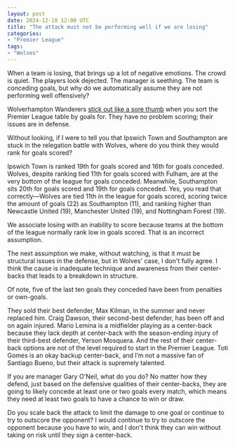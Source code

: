 ```yaml
---
layout: post
date: 2024-12-10 12:00 UTC
title: "The attack must not be performing well if we are losing"
categories:
- "Premier League"
tags:
- "Wolves"
---
```


When a team is losing, that brings up a lot of negative emotions. The crowd is quiet. The players look dejected. The manager is seething. The team is conceding goals, but why do we automatically assume they are not performing well offensively?

<!---more--->

Wolverhampton Wanderers [stick out like a sore thumb](https://raw.githubusercontent.com/kyleboas/images/main/uploads/2024/12/09/Image-09Dec2024_21:54:56.png) when you sort the Premier League table by goals for. They have no problem scoring; their issues are in defense. 

Without looking, if I were to tell you that Ipswich Town and Southampton are stuck in the relegation battle with Wolves, where do you think they would rank for goals scored?

Ipswich Town is ranked 19th for goals scored and 16th for goals conceded. Wolves, despite ranking tied 11th for goals scored with Fulham, are at the very bottom of the league for goals conceded. Meanwhile, Southampton sits 20th for goals scored and 19th for goals conceded. Yes, you read that correctly—Wolves are tied 11th in the league for goals scored, scoring twice the amount of goals (22) as Southampton (11), and ranking higher than Newcastle United (19), Manchester United (19), and Nottingham Forest (19).

We associate losing with an inability to score because teams at the bottom of the league normally rank low in goals scored. That is an incorrect assumption.

The next assumption we make, without watching, is that it must be structural issues in the defense, but in Wolves' case, I don't fully agree. I think the cause is inadequate technique and awareness from their center-backs that leads to a breakdown in structure.

Of note, five of the last ten goals they conceded have been from penalties or own-goals.

They sold their best defender, Max Kilman, in the summer and never replaced him. Craig Dawson, their second-best defender, has been off and on again injured. Mario Lemina is a midfielder playing as a center-back because they lack depth at center-back with the season-ending injury of their third-best defender, Yerson Mosquera. And the rest of their center-back options are not of the level required to start in the Premier League. Toti Gomes is an okay backup center-back, and I’m not a massive fan of Santiago Bueno, but their attack is supremely talented.

If you are manager Gary O'Neil, what do you do? No matter how they defend, just based on the defensive qualities of their center-backs, they are going to likely concede at least one or two goals every match, which means they need at least two goals to have a chance to win or draw.

Do you scale back the attack to limit the damage to one goal or continue to try to outscore the opponent? I would continue to try to outscore the opponent because you have to win, and I don't think they can win without taking on risk until they sign a center-back.